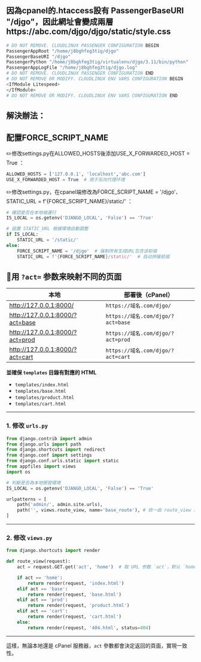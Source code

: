 ## 因為cpanel的.htaccess設有 PassengerBaseURI "/djgo"，因此網址會變成兩層https://abc.com/djgo/djgo/static/style.css

```sh
# DO NOT REMOVE. CLOUDLINUX PASSENGER CONFIGURATION BEGIN
PassengerAppRoot "/home/j8bghfeg3tig/djgo"
PassengerBaseURI "/djgo"
PassengerPython "/home/j8bghfeg3tig/virtualenv/djgo/3.11/bin/python"
PassengerAppLogFile "/home/j8bghfeg3tig/djgo.log"
# DO NOT REMOVE. CLOUDLINUX PASSENGER CONFIGURATION END
# DO NOT REMOVE OR MODIFY. CLOUDLINUX ENV VARS CONFIGURATION BEGIN
<IfModule Litespeed>
</IfModule>
# DO NOT REMOVE OR MODIFY. CLOUDLINUX ENV VARS CONFIGURATION END
```

## 解決辦法：

## 配置FORCE_SCRIPT_NAME

✏️修改settings.py在ALLOWED_HOSTS後添加USE_X_FORWARDED_HOST = True ：

```python
ALLOWED_HOSTS = ['127.0.0.1', 'localhost','abc.com']
USE_X_FORWARDED_HOST = True  # 用于反向代理环境
```

✏️修改settings.py，在cpanel端修改為FORCE_SCRIPT_NAME = '/djgo'、STATIC_URL = f'{FORCE_SCRIPT_NAME}/static/' ：

```python
# 確認是否在本地端運行
IS_LOCAL = os.getenv('DJANGO_LOCAL', 'False') == 'True'

# 設置 STATIC_URL 根據環境自動調整
if IS_LOCAL:
    STATIC_URL = '/static/'
else:
    FORCE_SCRIPT_NAME = '/djgo'  # 强制所有生成URL包含该前缀
    STATIC_URL = f'{FORCE_SCRIPT_NAME}/static/'  # 自动拼接前缀
```

## 📌用 `?act=` 参数来映射不同的页面

| 本地                              | 部署後（cPanel）                     |
| ------------------------------- | ------------------------------- |
| http://127.0.0.1:8000/          | `https://域名.com/djgo/`          |
| http://127.0.0.1:8000/?act=base | `https://域名.com/djgo/?act=base` |
| http://127.0.0.1:8000/?act=prod | `https://域名.com/djgo/?act=prod` |
| http://127.0.0.1:8000/?act=cart | `https://域名.com/djgo/?act=cart` |

**並確保 `templates` 目錄有對應的 HTML**

- `templates/index.html`
- `templates/base.html`
- `templates/product.html`
- `templates/cart.html`

---

### **1. 修改 `urls.py`**

```python
from django.contrib import admin
from django.urls import path
from django.shortcuts import redirect
from django.conf import settings
from django.conf.urls.static import static
from appfiles import views
import os

# 判斷是否為本地開發環境
IS_LOCAL = os.getenv('DJANGO_LOCAL', 'False') == 'True'

urlpatterns = [
    path('admin/', admin.site.urls),
    path('', views.route_view, name='base_route'), # 统一由 route_view 处理
]
```

---

### **2. 修改 `views.py`**

```python
from django.shortcuts import render

def route_view(request):
    act = request.GET.get('act', 'home')  # 取 URL 参数 `act`，默认 `home`

    if act == 'home':
        return render(request, 'index.html')
    elif act == 'base':
        return render(request, 'base.html')
    elif act == 'prod':
        return render(request, 'product.html')
    elif act == 'cart':
        return render(request, 'cart.html')
    else:
        return render(request, '404.html', status=404)
```

---

這樣，無論本地還是 cPanel 服務器，`act` 參數都會決定返回的頁面，實現一致性。